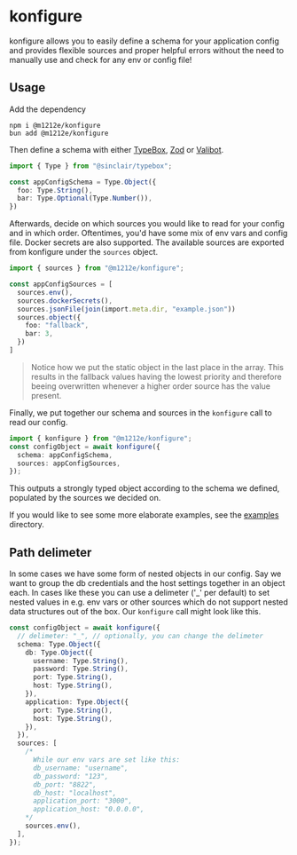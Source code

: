 # konfigure
konfigure allows you to easily define a schema for your application config and provides flexible sources and proper helpful errors without the need to manually use and check for any env or config file!

## Usage
Add the dependency
```
npm i @m1212e/konfigure
bun add @m1212e/konfigure
```

Then define a schema with either [TypeBox](https://github.com/sinclairzx81/typebox), [Zod](https://github.com/colinhacks/zod) or [Valibot](https://github.com/fabian-hiller/valibot).

```ts
import { Type } from "@sinclair/typebox";

const appConfigSchema = Type.Object({
  foo: Type.String(),
  bar: Type.Optional(Type.Number()),
})
```

Afterwards, decide on which sources you would like to read for your config and in which order. Oftentimes, you'd have some mix of env vars and config file. Docker secrets are also supported. The available sources are exported from konfigure under the `sources` object.

```ts
import { sources } from "@m1212e/konfigure";

const appConfigSources = [
  sources.env(),
  sources.dockerSecrets(),
  sources.jsonFile(join(import.meta.dir, "example.json"))
  sources.object({
    foo: "fallback",
    bar: 3,
  })
]
```
> Notice how we put the static object in the last place in the array. This results in the fallback values having the lowest priority and therefore beeing overwritten whenever a higher order source has the value present.

Finally, we put together our schema and sources in the `konfigure` call to read our config.

```ts
import { konfigure } from "@m1212e/konfigure";
const configObject = await konfigure({
  schema: appConfigSchema,
  sources: appConfigSources,
});
```
This outputs a strongly typed object according to the schema we defined, populated by the sources we decided on.

If you would like to see some more elaborate examples, see the [examples](./example/) directory.

## Path delimeter
In some cases we have some form of nested objects in our config. Say we want to group the db credentials and the host settings together in an object each. In cases like these you can use a delimeter ('_' per default) to set nested values in e.g. env vars or other sources which do not support nested data structures out of the box. Our `konfigure` call might look like this.

```ts
const configObject = await konfigure({
  // delimeter: "_", // optionally, you can change the delimeter
  schema: Type.Object({
    db: Type.Object({
      username: Type.String(),
      password: Type.String(),
      port: Type.String(),
      host: Type.String(),
    }),
    application: Type.Object({
      port: Type.String(),
      host: Type.String(),
    }),
  }),
  sources: [
    /*
      While our env vars are set like this:
      db_username: "username",
      db_password: "123",
      db_port: "8822",
      db_host: "localhost",
      application_port: "3000",
      application_host: "0.0.0.0",
    */
    sources.env(),
  ],
});
```